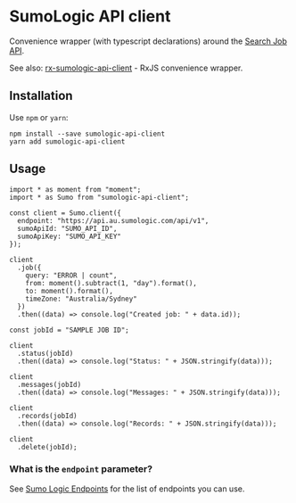 # SumoLogic API client

Convenience wrapper (with typescript declarations) around the [Search Job API](https://help.sumologic.com/APIs/02Search_Job_API/About_the_Search_Job_API).

See also: [rx-sumologic-api-client](https://github.com/bkon/rx-sumologic-api-client) - RxJS convenience wrapper.

## Installation

Use `npm` or `yarn`:
```
npm install --save sumologic-api-client
yarn add sumologic-api-client
```

## Usage

```
import * as moment from "moment";
import * as Sumo from "sumologic-api-client";

const client = Sumo.client({
  endpoint: "https://api.au.sumologic.com/api/v1",
  sumoApiId: "SUMO_API_ID",
  sumoApiKey: "SUMO_API_KEY"
});

client
  .job({
    query: "ERROR | count",
    from: moment().subtract(1, "day").format(),
    to: moment().format(),
    timeZone: "Australia/Sydney"
  })
  .then((data) => console.log("Created job: " + data.id));

const jobId = "SAMPLE JOB ID";

client
  .status(jobId)
  .then((data) => console.log("Status: " + JSON.stringify(data)));

client
  .messages(jobId)
  .then((data) => console.log("Messages: " + JSON.stringify(data)));

client
  .records(jobId)
  .then((data) => console.log("Records: " + JSON.stringify(data)));

client
  .delete(jobId);
```

### What is the `endpoint` parameter?

See [Sumo Logic Endpoints](https://help.sumologic.com/APIs/General_API_Information/Sumo_Logic_Endpoints) for the list of endpoints you can use.
